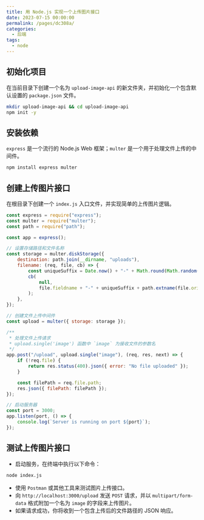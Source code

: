 ```yaml
---
title: 用 Node.js 实现一个上传图片接口
date: 2023-07-15 00:00:00
permalink: /pages/dc308a/
categories: 
  - 后端
tags: 
  - node
---
```


## 初始化项目

在当前目录下创建一个名为 `upload-image-api` 的新文件夹，并初始化一个包含默认设置的 `package.json` 文件。

```bash
mkdir upload-image-api && cd upload-image-api
npm init -y
```

## 安装依赖

`express` 是一个流行的 Node.js Web 框架；`multer` 是一个用于处理文件上传的中间件。

```bash
npm install express multer
```

## 创建上传图片接口

在根目录下创建一个 `index.js` 入口文件，并实现简单的上传图片逻辑。

```js
const express = require("express");
const multer = require("multer");
const path = require("path");

const app = express();

// 设置存储路径和文件名称
const storage = multer.diskStorage({
	destination: path.join(__dirname, "uploads"),
	filename: (req, file, cb) => {
		const uniqueSuffix = Date.now() + "-" + Math.round(Math.random() * 1e9);
		cb(
			null,
			file.fieldname + "-" + uniqueSuffix + path.extname(file.originalname)
		);
	},
});

// 创建文件上传中间件
const upload = multer({ storage: storage });

/**
 * 处理文件上传请求
 * upload.single('image') 函数中 `image` 为接收文件的参数名
 */
app.post("/upload", upload.single("image"), (req, res, next) => {
	if (!req.file) {
		return res.status(400).json({ error: "No file uploaded" });
	}

	const filePath = req.file.path;
	res.json({ filePath: filePath });
});

// 启动服务器
const port = 3000;
app.listen(port, () => {
	console.log(`Server is running on port ${port}`);
});
```

## 测试上传图片接口

- 启动服务，在终端中执行以下命令：

```bash
node index.js
```

- 使用 `Postman` 或其他工具来测试图片上传接口。
- 向 `http://localhost:3000/upload` 发送 `POST` 请求，并以 `multipart/form-data` 格式附加一个名为 `image` 的字段来上传图片。
- 如果请求成功，你将收到一个包含上传后的文件路径的 JSON 响应。
